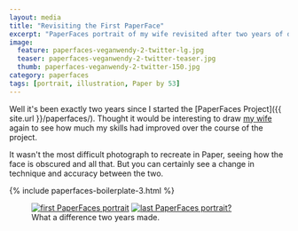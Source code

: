 ```yaml
---
layout: media
title: "Revisiting the First PaperFace"
excerpt: "PaperFaces portrait of my wife revisited after two years of drawing with Paper."
image: 
  feature: paperfaces-veganwendy-2-twitter-lg.jpg
  teaser: paperfaces-veganwendy-2-twitter-teaser.jpg
  thumb: paperfaces-veganwendy-2-twitter-150.jpg
category: paperfaces
tags: [portrait, illustration, Paper by 53]
---
```


Well it's been exactly two years since I started the [PaperFaces Project]({{ site.url }}/paperfaces/). Thought it would be interesting to draw [my wife](http://twitter.com/veganwendy) again to see how much my skills had improved over the course of the project.

It wasn't the most difficult photograph to recreate in Paper, seeing how the face is obscured and all that. But you can certainly see a change in technique and accuracy between the two.

{% include paperfaces-boilerplate-3.html %}

<figure class="half">
  <a href="{{ site.url }}/images/paperfaces-veganwendy-twitter-lg.jpg"><img src="{{ site.url }}/images/paperfaces-veganwendy-twitter-600.jpg" alt="first PaperFaces portrait"></a>
  <a href="{{ site.url }}/images/paperfaces-veganwendy-2-twitter-lg.jpg"><img src="{{ site.url }}/images/paperfaces-veganwendy-2-twitter-600.jpg" alt="last PaperFaces portrait?"></a>
  <figcaption>What a difference two years made.</figcaption>
</figure>
